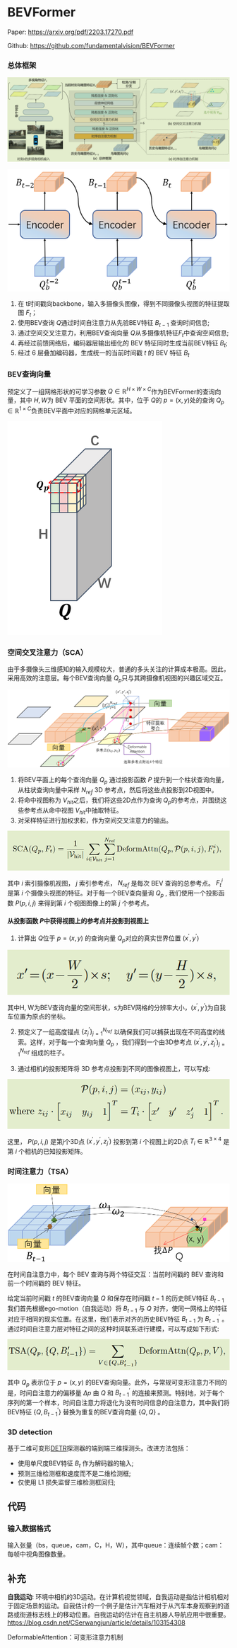 # BEVFormer

Paper: https://arxiv.org/pdf/2203.17270.pdf

Github: https://github.com/fundamentalvision/BEVFormer

### 总体框架

![image-20230113174330288](./BEVFormer.assets/image-20230113174330288.png)

![image-20230205161541114](./BEVFormer.assets/image-20230205161541114.png)

1. 在 t时间戳向backbone，输入多摄像头图像，得到不同摄像头视图的特征提取图 $F_t$；
2. 使用BEV查询 $Q$通过时间自注意力从先验BEV特征 $B_{t−1}$ 查询时间信息;
3. 通过空间交叉注意力，利用BEV查询向量 $Q$从多摄像机特征$F_t$中查询空间信息;
4. 再经过前馈网络后，编码器层输出细化的 BEV 特征同时生成当前BEV特征 $B_t$;
5. 经过 6 层叠加编码器，生成统一的当前时间戳 $t$ 的 BEV 特征 $B_t$

### BEV查询向量

预定义了一组网格形状的可学习参数 $Q\in\mathbb{R}^{H\times W\times C}$作为BEVFormer的查询向量，其中 $H, W$为 BEV 平面的空间形状。其中，位于 $Q$的  $p=(x, y)$处的查询 $Q_p\in\mathbb{R}^{1\times C}$负责BEV平面中对应的网格单元区域。

![image-20230117150704942](./BEVFormer.assets/image-20230117150704942.png)

### 空间交叉注意力（SCA）

由于多摄像头三维感知的输入规模较大，普通的多头关注的计算成本极高。因此，采用高效的注意层。每个BEV查询向量 $Q_p$只与其跨摄像机视图的兴趣区域交互。

![image-20230206223109072](./BEVFormer.assets/image-20230206223109072.png)

1. 将BEV平面上的每个查询向量 $Q_p$ 通过投影函数 $P$ 提升到一个柱状查询向量， 从柱状查询向量中采样 $N_{ref}$ 3D 参考点，然后将这些点投影到2D视图中。	
2. 将命中视图称为 $V_{hit}$之后，我们将这些2D点作为查询 $Q_p$的参考点，并围绕这些参考点从命中视图 $V_{hit}$中抽取特征。
3. 对采样特征进行加权求和，作为空间交叉注意力的输出。

![image-20230117155220966](./BEVFormer.assets/image-20230117155220966.png)

其中 $i$ 索引摄像机视图， $j$ 索引参考点， $N_{ref}$ 是每次 BEV 查询的总参考点。 $F_{t}^i$ 是第 $i$ 个摄像头视图的特征。对于每一个BEV查向量询 $Q_p$ , 我们使用一个投影函数 $P(p, i, j)$ 来得到第 $i$ 个视图图像上的第 $j$ 个参考点。

#### 从投影函数 $P$中获得视图上的参考点并投影到视图上

1. 计算出 $Q$位于 $p = (x, y)$ 的查询向量 $Q_p$对应的真实世界位置 $(x^\prime,y^\prime)$

![image-20230130110612734](./BEVFormer.assets/image-20230130110612734.png)

其中H, W为BEV查询向量的空间形状，s为BEV网格的分辨率大小，$(x^\prime,y^\prime)$为自我车位置为原点的坐标。

2. 预定义了一组高度锚点 $\{z^\prime_j\}^{N_{ref}}_{j=1}$ 以确保我们可以捕获出现在不同高度的线索。这样，对于每一个查询向量 $Q_p$ ，我们得到一个由3D参考点  $(x^\prime,y^\prime, z^\prime_j)^{N_{ref}}_{j=1}$ 组成的柱子。

3. 通过相机的投影矩阵将 3D 参考点投影到不同的图像视图上，可以写成:

![image-20230130112152794](./BEVFormer.assets/image-20230130112152794.png)

这里， $P(p, i, j)$ 是第$j$个3D点 $(x^\prime,y^\prime, z^\prime_j)$ 投影到第 $i$ 个视图上的2D点 $T_i\in\mathbb{R}^{3\times4}$ 是第 $i$ 个相机的已知投影矩阵。

### 时间注意力（TSA）

![image-20230206133052014](./BEVFormer.assets/image-20230206133052014.png)

在时间自注意力中，每个 BEV 查询与两个特征交互：当前时间戳的 BEV 查询和前一个时间戳的 BEV 特征。

给定当前时间戳 $t$ 的BEV查询向量 $Q$ 和保存在时间戳 $t-1$ 的历史BEV特征 $B_{t-1}$ 我们首先根据ego-motion（自我运动）将 $B_{t-1}$ 与 $Q$ 对齐，使同一网格上的特征对应于相同的现实位置。在这里，我们表示对齐的历史BEV特征 $B_{t-1}$ 为 $B^\prime_{t-1}$ 。通过时间自注意力层对特征之间的这种时间联系进行建模，可以写成如下形式:

![image-20230130124314975](./BEVFormer.assets/image-20230130124314975.png)

其中 $Q_p$ 表示位于 $p = (x, y)$ 的BEV查询向量。此外，与常规可变形注意力不同的 是，时间自注意力的偏移量 $\Delta{p}$ 由 $Q$ 和 $B^\prime_{t-1}$ 的连接来预测。特别地，对于每个序列的第一个样本，时间自注意力将退化为没有时间信息的自注意力，其中我们将BEV特征 $\{Q,  B^\prime_{t-1}\}$ 替换为重复的BEV查询向量 $\{Q,Q\}$ 。

### 3D detection

基于二维可变形[DETR](https://arxiv.org/pdf/2010.04159.pdf)探测器的端到端三维探测头。改进方法包括：

* 使用单尺度BEV特征 $B_t$ 作为解码器的输入;
* 预测三维检测框和速度而不是二维检测框;
* 仅使用 L1 损失监督三维检测框回归;



## 代码

### 输入数据格式

输入张量（bs，queue，cam，C，H，W），其中queue：连续帧个数；cam：每帧中视角图像数量。






## 补充

**自我运动**: 环境中相机的3D运动。在计算机视觉领域，自我运动是指估计相机相对于固定场景的运动。自我估计的一个例子是估计汽车相对于从汽车本身观察到的道路或街道标志线上的移动位置。自我运动的估计在自主机器人导航应用中很重要。https://blog.csdn.net/CSerwangjun/article/details/103154308

DeformableAttention：可变形注意力机制